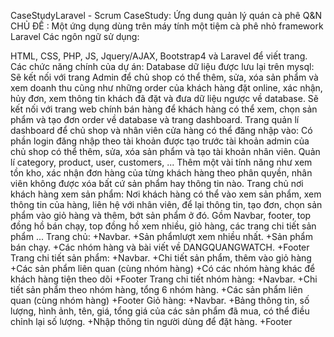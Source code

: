 CaseStudyLaravel - Scrum
CaseStudy: Ứng dung quản lý quán cà phê Q&N
CHỦ ĐỀ : Một ứng dụng dùng trên máy tính một tiệm cà phê nhỏ framework Laravel Các ngôn ngữ sử dụng:

HTML, CSS, PHP, JS, Jquery/AJAX, Bootstrap4 và Laravel để viết trang. Các chức năng chính của dự án:
Database dữ liệu được lưu lại trên mysql:
Sẽ kết nối với trang Admin để chủ shop có thể thêm, sửa, xóa sản phẩm và xem doanh thu cũng như những order của khách hàng đặt online, xác nhận, hủy đơn, xem thông tin khách đã đặt và đưa dữ liệu ngược về database.
Sẽ kết nối với trang web chính bán hàng để khách hàng có thể xem, chọn sản phẩm và tạo đơn order về database và trang dashboard.
Trang quản lí dashboard để chủ shop và nhân viên cửa hàng có thể đăng nhập vào:
Có phần login đăng nhập theo tài khoản được tạo trước tài khoản admin của chủ shop có thể thêm, sửa, xóa sản phẩm và tạo tài khoản nhân viên.
Quản lí category, product, user, customers, ...
Thêm một vài tính năng như xem tồn kho, xác nhận đơn hàng của từng khách hàng theo phân quyền, nhân viên không được xóa bất cứ sản phẩm hay thông tin nào.
Trang chủ nơi khách hàng xem sản phẩm:
Nơi khách hàng có thể vào xem sản phẩm, xem thông tin của hàng, liên hệ với nhân viên, để lại thông tin, tạo đơn, chọn sản phẩm vào giỏ hàng và thêm, bớt sản phẩm ở đó.
Gồm Navbar, footer, top đồng hồ bán chạy, top đồng hồ xem nhiều, giỏ hàng, các trang chi tiết sản phẩm ...
Trang chủ: +Navbar. +Sản phẩmlượt xem nhiều nhất. +Sản phẩm bán chạy. +Các nhóm hàng và bài viết về DANGQUANGWATCH. +Footer
Trang chi tiết sản phẩm: +Navbar. +Chi tiết sản phẩm, thêm vào giỏ hàng +Các sản phẩm liên quan (cùng nhóm hàng) +Có các nhóm hàng khác để khách hàng tiện theo dõi +Footer
Trang chi tiết nhóm hàng: +Navbar. +Chi tiết sản phẩm theo nhóm hàng, tổng 6 nhóm hàng. +Các sản phẩm liên quan (cùng nhóm hàng) +Footer
Giỏ hàng: +Navbar. +Bảng thông tin, số lượng, hình ảnh, tên, giá, tổng giá của các sản phẩm đã mua, có thể điều chỉnh lại số lượng. +Nhập thông tin người dùng để đặt hàng. +Footer
